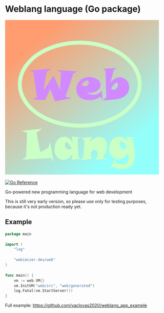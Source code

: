 # Weblang language (Go package)

![Weblang](weblang.png "Weblang")

[![Go Reference](https://pkg.go.dev/badge/webimizer.dev/web.svg)](https://pkg.go.dev/webimizer.dev/web)

Go-powered new programming language for web development

This is still very early version, so please use only for testing purposes, because it's not production ready yet.

## Example
```go
package main

import (
	"log"

	"webimizer.dev/web"
)

func main() {
	vm := web.VM{}
	vm.InitVM("web/src", "web/generated")
	log.Fatal(vm.StartServer())
}
```

Full example: https://github.com/vaclovas2020/weblang_app_example

